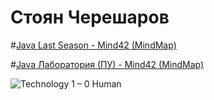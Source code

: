 Стоян Черешаров
========
#[Java Last Season - Mind42 (MindMap)](http://mind42.com/mindmap/96b17203-6efb-4d6b-9862-510a25cafc88)

#[Java Лаборатория (ПУ) - Mind42 (MindMap)](http://mind42.com/mindmap/b61b3efc-0cfd-469f-af58-4cd0c729baed)

![Technology 1 – 0 Human](http://www.commitstrip.com/wp-content/uploads/2013/10/Strips-Ross-William-600-finalenglish.jpg)
